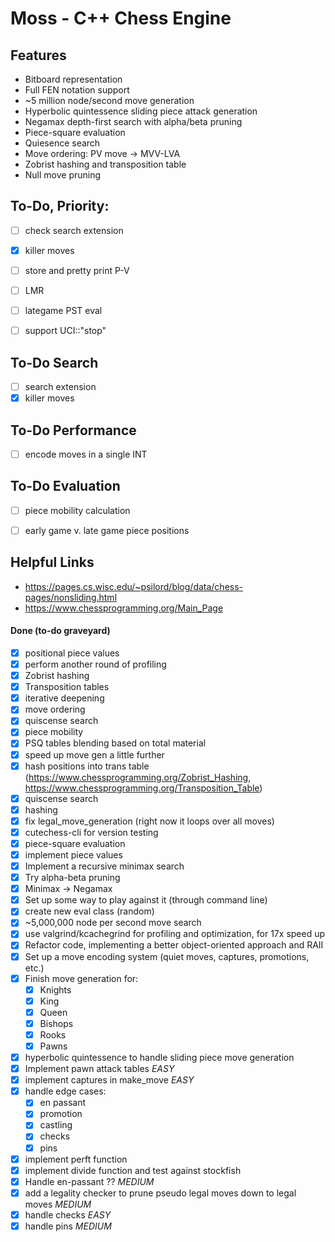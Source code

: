 # Moss - C++ Chess Engine

## Features
- Bitboard representation
- Full FEN notation support
- ~5 million node/second move generation
- Hyperbolic quintessence sliding piece attack generation
- Negamax depth-first search with alpha/beta pruning
- Piece-square evaluation
- Quiesence search
- Move ordering: PV move -> MVV-LVA
- Zobrist hashing and transposition table
- Null move pruning

## To-Do, Priority:
- [ ] check search extension
- [x] killer moves
- [ ] store and pretty print P-V
- [ ] LMR
- [ ] lategame PST eval
- [ ] support UCI::"stop"


## To-Do Search
- [ ] search extension
- [x] killer moves

## To-Do Performance
- [ ] encode moves in a single INT

## To-Do Evaluation
- [ ] piece mobility calculation
- [ ] early game v. late game piece positions


## Helpful Links
- https://pages.cs.wisc.edu/~psilord/blog/data/chess-pages/nonsliding.html
- https://www.chessprogramming.org/Main_Page

#### Done (to-do graveyard)
- [x] positional piece values
- [x] perform another round of profiling
- [x] Zobrist hashing
- [x] Transposition tables
- [x] iterative deepening
- [x] move ordering
- [x] quiscense search
- [x] piece mobility
- [x] PSQ tables blending based on total material
- [x] speed up move gen a little further
- [x] hash positions into trans table (https://www.chessprogramming.org/Zobrist_Hashing, https://www.chessprogramming.org/Transposition_Table)
- [x] quiscense search
- [x] hashing
- [x] fix legal_move_generation (right now it loops over all moves)
- [x] cutechess-cli for version testing
- [x] piece-square evaluation
- [x] implement piece values
- [x] Implement a recursive minimax search
- [x] Try alpha-beta pruning
- [x] Minimax -> Negamax
- [x] Set up some way to play against it (through command line)
- [x] create new eval class (random)
- [x] ~5,000,000 node per second move search
- [x] use valgrind/kcachegrind for profiling and optimization, for 17x speed up
- [x] Refactor code, implementing a better object-oriented approach and RAII
- [x] Set up a move encoding system (quiet moves, captures, promotions, etc.)
- [x] Finish move generation for:
  - [x] Knights
  - [x] King
  - [x] Queen
  - [x] Bishops
  - [x] Rooks
  - [x] Pawns
- [x] hyperbolic quintessence to handle sliding piece move generation
- [x] Implement pawn attack tables *EASY*
- [x] implement captures in make_move *EASY*
- [x] handle edge cases:
    - [x] en passant
    - [x] promotion
    - [x] castling
    - [x] checks
    - [x] pins
- [x] implement perft function
- [x] implement divide function and test against stockfish
- [x] Handle en-passant ?? *MEDIUM*
- [x] add a legality checker to prune pseudo legal moves down to legal moves *MEDIUM*
- [x] handle checks *EASY*
- [x] handle pins *MEDIUM*
